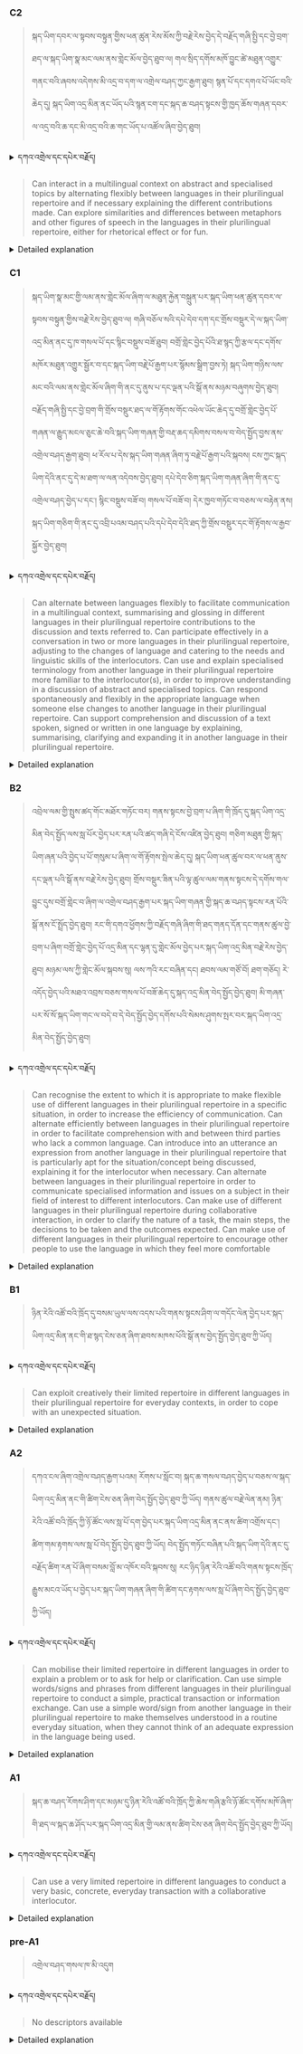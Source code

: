 ### C2
<!-- panels:start -->
<!-- div:left-panel -->

>སྐད་ཡིག་དབར་ལ་སྟབས་བསྟུན་གྱིས་ཕན་ཚུན་རེས་མོས་ཀྱི་བརྗེ་རེས་བྱེད་དེ་བརྗོད་གཞི་སྤྱི་དང་བྱེ་བྲག་ཐད་ལ་སྐད་ཡིག་སྣ་མང་ལམ་ནས་གླེང་མོལ་བྱེད་ཐུབ་ལ། གལ་སྲིད་དགོས་མཁོ་བྱུང་ཚེ་མཐུན་འགྱུར་གནང་བའི་ཞབས་འདེགས་མི་འདྲ་བ་དག་ལ་འགྲེལ་བཤད་ཀྱང་རྒྱག་ཐུབ།
སྙན་པོ་དང་དགའ་པོ་ཡོང་བའི་ཆེད་དུ། སྐད་ཡིག་འདྲ་མིན་ནང་ཡོད་པའི་སྙན་ངག་དང་སྐད་ཆ་བཤད་སྟངས་གྱི་ཁྱད་ཆོས་གཞན་དབར་ལ་འདྲ་བའི་ཆ་དང་མི་འདྲ་བའི་ཆ་གང་ཡོད་པ་འཚོལ་ཞིབ་བྱེད་ཐུབ།




<details>
  <summary>དཀའ་འགྲེལ་དང་དཔེར་བརྗོད།</summary>

བདག་གིས་དེ་ལྷག་ཏུ་སྟབས་བདེའི་ཆ་ཤས་སུ་དབྱེ་རུ་བཅུག་པ་སྟེ།

1.སྐད་ཆ་དྭངས་ཤིང་གསལ་བ་སྟེ། འདིས་ཁྱོད་ཀྱིས་གོ་བདེ་ཤེས་སླ་བའི་ཐབས་ལ་བརྟེན་ནས་བཤད་ཆོག་པ་དང་འབྲི་ཆོག་པ་མཚོན་ ཁྱེད་ཀྱིས་དོན་སྙིང་ལྡན་པའི་ཚིག་བཀོལ་ནས་ཉན་མཁན་དང་ཀློག་པ་པོ་རྣམས་ལ་མཚོན་ན་རྙོག་འཛིང་ཆེན་པོ་མེད།
དཔེ་མཚོན་འདི་ལྟར། "དེ་རིང་གི་ནམ་མཁའ་ཧ་ཅང་སྔོ་"ཞེས་པ་ནི་སྟབས་བདེ་ཞིང་གསལ་བའི་ཚིག་གྲུབ་ཤིག་རེད།
</details>


<!-- div:right-panel -->

> Can interact in a multilingual context on abstract and specialised topics by alternating flexibly between languages in their plurilingual repertoire and if necessary explaining the different contributions made.
Can explore similarities and differences between metaphors and other figures of speech in the languages in their plurilingual repertoire, either for rhetorical effect or for fun.



<details>

  <summary>Detailed explanation</summary>

This means that the person can engage in conversations or discussions about abstract and specialized subjects in a multilingual setting. They are able to switch between different languages they know and use them appropriately based on the topic or context. If needed, they can also explain the different perspectives or contributions that each language brings to the conversation.

"Can explore similarities and differences between metaphors and other figures of speech in the languages in their plurilingual repertoire, either for rhetorical effect or for fun."
They can examine and compare the similarities and differences in metaphors and other figures of speech across the languages they know. This can be done for various purposes, such as to create a persuasive impact in communication or simply for enjoyment or amusement.

In simpler terms, these descriptors indicate that the person can effectively communicate in multiple languages, discussing complex topics and switching between languages if needed. They can also analyze and compare metaphors and figures of speech across different languages, using them creatively or for enjoyment.

</details>

<!-- panels:end -->




### C1
<!-- panels:start -->
<!-- div:left-panel -->

>  སྐད་ཡིག་སྣ་མང་གྱི་ལམ་ནས་གླེང་མོལ་ཞིག་ལ་མཐུན་རྐྱེན་བསྐྲུན་པར་སྐད་ཡིག་ཕན་ཚུན་དབར་ལ་སྟབས་བསྟུན་གྱིས་བརྗེ་རེས་བྱེད་ཐུབ་ལ། གཞི་བཅོལ་སའི་དཔེ་དེབ་དག་དང་གྲོས་བསྡུར་དེ་ལ་སྐད་ཡིག་འདྲ་མིན་ནང་དུ་ཁ་གསལ་པོ་དང་སྙིང་བསྡུས་བཟོ་ཐུབ།
བགྲོ་གླེང་བྱེད་པོའི་ཐ་སྙད་ཀྱི་རྩལ་དང་དགོས་མཁོར་མཐུན་འགྱུར་སྦྱོར་བ་དང་སྐད་ཡིག་བརྗེ་༷པོ་རྒྱག་པར་སྙོམས་སྒྲིག་བྱས་ཏེ། སྐད་ཡིག་གཉིས་ལས་མང་བའི་ལམ་ནས་གླེང་མོལ་ཞིག་གི་ནང་དུ་ནུས་པ་དང་ལྡན་པའི་སྒོ་ནས་མཉམ་བཞུགས་བྱེད་ཐུབ།
བརྗོད་གཞི་སྤྱི་དང་བྱེ་བྲག་གི་གྲོས་བསྡུར་ཐད་ལ་གོ་རྟོགས་གོང་འཕེལ་ཡོང་ཆེད་དུ་བགྲོ་གླེང་བྱེད་པོ་གཞན་ལ་རྒྱུད་མངལ་ཅུང་ཆེ་བའི་སྐད་ཡིག་གཞན་གྱི་བརྡ་ཆད་དམིགས་བསལ་བ་བེད་སྤྱོད་བྱས་ནས་འགྲེལ་བཤད་རྒྱག་ཐུབ། 
ཕ་རོལ་པ་དེས་སྐད་ཡིག་གཞན་ཞིག་ཏུ་བརྗེ་པོ་རྒྱག་པའི་སྐབས། ངས་ཀྱང་སྐད་ཡིག་དེའི་ནང་དུ་དེ་མ་ཐག་ལ་ལན་འདེབས་བྱེད་ཐུབ།
དཔེ་དེབ་ཅིག་སྐད་ཡིག་གཞན་ཞིག་གི་ནང་དུ་འགྲེལ་བཤད་བྱེད་པ་དང་། སྙིང་བསྡུས་བཟོ་བ། གསལ་པོ་བཟོ་བ། དེར་ཁྱབ་གཏོང་བ་བཅས་ལ་བརྟེན་ནས། སྐད་ཡིག་གཅིག་གི་ནང་དུ་འབྲི་པའམ་བཤད་པའི་དཔེ་དེབ་དེའི་ཐད་ཀྱི་གྲོས་བསྡུར་དང་གོ་རྟོགས་ལ་རྒྱབ་སྐྱོར་བྱེད་ཐུབ། 





<details>
  <summary>དཀའ་འགྲེལ་དང་དཔེར་བརྗོད།</summary>

བདག་གིས་དེ་ལྷག་ཏུ་སྟབས་བདེའི་ཆ་ཤས་སུ་དབྱེ་རུ་བཅུག་པ་སྟེ།

1.སྐད་ཆ་དྭངས་ཤིང་གསལ་བ་སྟེ། འདིས་ཁྱོད་ཀྱིས་གོ་བདེ་ཤེས་སླ་བའི་ཐབས་ལ་བརྟེན་ནས་བཤད་ཆོག་པ་དང་འབྲི་ཆོག་པ་མཚོན་ ཁྱེད་ཀྱིས་དོན་སྙིང་ལྡན་པའི་ཚིག་བཀོལ་ནས་ཉན་མཁན་དང་ཀློག་པ་པོ་རྣམས་ལ་མཚོན་ན་རྙོག་འཛིང་ཆེན་པོ་མེད།
དཔེ་མཚོན་འདི་ལྟར། "དེ་རིང་གི་ནམ་མཁའ་ཧ་ཅང་སྔོ་"ཞེས་པ་ནི་སྟབས་བདེ་ཞིང་གསལ་བའི་ཚིག་གྲུབ་ཤིག་རེད།
</details>

<!-- div:right-panel -->

>Can alternate between languages flexibly to facilitate communication in a multilingual context, summarising and glossing in different languages in their plurilingual repertoire contributions to the discussion and texts referred to.
Can participate effectively in a conversation in two or more languages in their plurilingual repertoire, adjusting to the changes of language and catering to the needs and linguistic skills of the interlocutors.
Can use and explain specialised terminology from another language in their plurilingual repertoire more familiar to the interlocutor(s), in order to improve understanding in a discussion of abstract and specialised topics.
Can respond spontaneously and flexibly in the appropriate language when someone else changes to another language in their plurilingual repertoire.
Can support comprehension and discussion of a text spoken, signed or written in one language by explaining, summarising, clarifying and expanding it in another language in their plurilingual repertoire.





<details>

  <summary>Detailed explanation</summary>

This means the person can switch between languages smoothly to aid communication in a multilingual setting. They can summarize and provide explanations in different languages they know, helping to clarify the contributions made in the conversation and the texts being referred to.

"Can participate effectively in a conversation in two or more languages in their plurilingual repertoire, adjusting to the changes of language and catering to the needs and linguistic skills of the interlocutors."
They can actively engage and contribute to a conversation that takes place in two or more languages they are familiar with. They adapt to language switches and accommodate the needs and language abilities of the people they are conversing with.

"Can use and explain specialized terminology from another language in their plurilingual repertoire that is more familiar to the interlocutor(s), in order to improve understanding in a discussion of abstract and specialized topics."
They can utilize and clarify specialized terms from another language they know, which the interlocutor(s) are more comfortable with, to enhance understanding during a discussion on complex and specialized subjects.

"Can respond spontaneously and flexibly in the appropriate language when someone else changes to another language in their plurilingual repertoire."
They can react and respond naturally and adaptively in the suitable language when someone else switches to another language they are familiar with.

"Can support comprehension and discussion of a text spoken, signed, or written in one language by explaining, summarizing, clarifying, and expanding it in another language in their plurilingual repertoire."
They can assist in understanding and discussing a text, whether it is spoken, signed, or written in one language, by explaining, summarizing, clarifying, and expanding on it in another language they are proficient in.

These descriptors highlight the person's ability to navigate and contribute effectively in multilingual conversations, switch languages smoothly, utilize specialized terminology, and provide support for understanding and discussing texts in different languages.

</details>

<!-- panels:end -->





### B2
<!-- panels:start -->
<!-- div:left-panel -->

> འབྲེལ་ལམ་གྱི་སྤུས་ཚད་གོང་མཐོར་གཏོང་བར། གནས་སྟངས་བྱེ་བྲག་པ་ཞིག་གི་ཁྲོད་དུ་སྐད་ཡིག་འདྲ་མིན་བེད་སྤྱོད་ལས་སླ་པོར་བྱེད་པར་རན་པའི་ཚད་གཞི་དེ་ངོས་འཛིན་བྱེད་ཐུབ། 
གཅིག་མཐུན་གྱི་སྐད་ཡིག་ཞན་པའི་བྱེད་པ་པོ་གསུམ་པ་ཞིག་ལ་གོ་རྟོགས་སྤེལ་ཆེད་དུ། སྐད་ཡིག་ཕན་ཚུལ་བར་ལ་ཕན་ནུས་དང་ལྡན་པའི་སྒོ་ནས་བརྗེ་རེས་བྱེད་ཐུབ།
གྲོས་བསྡུར་ཟིན་པའི་ལྟ་ཚུལ་ལམ་གནས་སྟངས་དེ་དགོས་གལ་བྱུང་དུས་བགྲོ་གླེང་བ་ཞིག་ལ་འགྲེལ་བཤད་རྒྱག་པར་སྐད་ཡིག་གཞན་གྱི་སྐད་ཆ་བཤད་སྟངས་རན་པོའི་སྒོ་ནས་ངོ་སྤྲོད་བྱེད་ཐུབ།
རང་གི་དགའ་ཕྱོགས་ཀྱི་བརྗོད་གཞི་ཞིག་གི་ཐད་གནད་དོན་དང་གནས་ཚུལ་བྱེ་བྲག་པ་ཞིག་བགྲོ་གླེང་བྱེད་པོ་འདྲ་མིན་དང་ལྷན་དུ་གླེང་མོལ་བྱེད་པར་སྐད་ཡིག་འདྲ་མིན་བརྗེ་རེས་བྱེད་ཐུབ།
མཉམ་ལས་ཀྱི་གླེང་མོལ་སྐབས་སུ། ལས་ཀའི་རང་བཞིན་དང། ཐབས་ལམ་གཙོ་བོ། ཐག་གཅོད། རེ་འདོད་བྱེད་པའི་མཐའ་འབྲས་བཅས་གསལ་པོ་བཟོ་ཆེད་དུ་སྐད་འདྲ་མིན་བེད་སྤྱོད་བྱེད་ཐུབ།
མི་གཞན་པར་སོ་སོ་སྐད་ཡིག་གང་ལ་བདེ་བ་དེ་བེད་སྤྱོད་བྱེད་དགོས་པའི་སེམས་ཤུགས་སྤར་བར་སྐད་ཡིག་འདྲ་མིན་བེད་སྤྱོད་བྱེད་ཐུབ།



<details>
  <summary>དཀའ་འགྲེལ་དང་དཔེར་བརྗོད།</summary>

བདག་གིས་དེ་ལྷག་ཏུ་སྟབས་བདེའི་ཆ་ཤས་སུ་དབྱེ་རུ་བཅུག་པ་སྟེ།

1.སྐད་ཆ་དྭངས་ཤིང་གསལ་བ་སྟེ། འདིས་ཁྱོད་ཀྱིས་གོ་བདེ་ཤེས་སླ་བའི་ཐབས་ལ་བརྟེན་ནས་བཤད་ཆོག་པ་དང་འབྲི་ཆོག་པ་མཚོན་ ཁྱེད་ཀྱིས་དོན་སྙིང་ལྡན་པའི་ཚིག་བཀོལ་ནས་ཉན་མཁན་དང་ཀློག་པ་པོ་རྣམས་ལ་མཚོན་ན་རྙོག་འཛིང་ཆེན་པོ་མེད།
དཔེ་མཚོན་འདི་ལྟར། "དེ་རིང་གི་ནམ་མཁའ་ཧ་ཅང་སྔོ་"ཞེས་པ་ནི་སྟབས་བདེ་ཞིང་གསལ་བའི་ཚིག་གྲུབ་ཤིག་རེད།
</details>

<!-- div:right-panel -->

> Can recognise the extent to which it is appropriate to make flexible use of different languages in their plurilingual repertoire in a specific situation, in order to increase the efficiency of communication.
Can alternate efficiently between languages in their plurilingual repertoire in order to facilitate comprehension with and between third parties who lack a common language.
Can introduce into an utterance an expression from another language in their plurilingual repertoire that is particularly apt for the situation/concept being discussed, explaining it for the interlocutor when necessary.
Can alternate between languages in their plurilingual repertoire in order to communicate specialised information and issues on a subject in their field of interest to different interlocutors.
Can make use of different languages in their plurilingual repertoire during collaborative interaction, in order to clarify the nature of a task, the main steps, the decisions to be taken and the outcomes expected.
Can make use of different languages in their plurilingual repertoire to encourage other people to use the language in which they feel more comfortable





<details>

  <summary>Detailed explanation</summary>

They can determine when it is suitable to use different languages from their language repertoire in a specific situation to enhance communication efficiency. They understand the appropriate level of language flexibility required for effective interaction.

"Can alternate efficiently between languages in their plurilingual repertoire in order to facilitate comprehension with and between third parties who lack a common language."
They can switch languages effectively between their language repertoire to aid understanding and communication between individuals who do not share a common language.

"Can introduce into an utterance an expression from another language in their plurilingual repertoire that is particularly apt for the situation/concept being discussed, explaining it for the interlocutor when necessary."
They can incorporate an expression from another language they know into their speech when it is fitting for the situation or concept being discussed. They can also provide an explanation for the interlocutor if needed.

"Can alternate between languages in their plurilingual repertoire in order to communicate specialized information and issues on a subject in their field of interest to different interlocutors."
They can switch between languages in their language repertoire to effectively communicate specialized information and address specific topics within their area of interest to different interlocutors.

"Can make use of different languages in their plurilingual repertoire during collaborative interaction, in order to clarify the nature of a task, the main steps, the decisions to be taken, and the outcomes expected."
They can utilize different languages from their language repertoire during collaborative interactions to provide clarity on the nature of a task, the essential steps involved, the decisions to be made, and the expected outcomes.

"Can make use of different languages in their plurilingual repertoire to encourage other people to use the language in which they feel more comfortable."
They can employ different languages from their language repertoire to encourage others to communicate in the language they feel most comfortable with.

These descriptors highlight the person's ability to flexibly use different languages to enhance communication efficiency, facilitate comprehension between parties without a common language, incorporate expressions from other languages appropriately, convey specialized information, clarify tasks and outcomes during collaborative interactions, and encourage others to communicate in their preferred language.

</details>

<!-- panels:end -->




### B1
<!-- panels:start -->
<!-- div:left-panel -->

>ཉིན་རེའི་འཚོ་བའི་ཁྲོད་དུ་བསམ་ཡུལ་ལས་འདས་པའི་གནས་སྟངས་ཤིག་ལ་གདོང་ལེན་བྱེད་པར་སྐད་ཡིག་འདྲ་མིན་ནང་གི་ཐ་སྙད་ངེས་ཅན་ཞིག་ཐབས་མཁས་པོའི་སྒོ་ནས་བྱེད་སྤྱོད་བྱེད་ཐུབ་ཀྱི་ཡོད།





<details>
  <summary>དཀའ་འགྲེལ་དང་དཔེར་བརྗོད།</summary>

བདག་གིས་དེ་ལྷག་ཏུ་སྟབས་བདེའི་ཆ་ཤས་སུ་དབྱེ་རུ་བཅུག་པ་སྟེ།

1.སྐད་ཆ་དྭངས་ཤིང་གསལ་བ་སྟེ། འདིས་ཁྱོད་ཀྱིས་གོ་བདེ་ཤེས་སླ་བའི་ཐབས་ལ་བརྟེན་ནས་བཤད་ཆོག་པ་དང་འབྲི་ཆོག་པ་མཚོན་ ཁྱེད་ཀྱིས་དོན་སྙིང་ལྡན་པའི་ཚིག་བཀོལ་ནས་ཉན་མཁན་དང་ཀློག་པ་པོ་རྣམས་ལ་མཚོན་ན་རྙོག་འཛིང་ཆེན་པོ་མེད།
དཔེ་མཚོན་འདི་ལྟར། "དེ་རིང་གི་ནམ་མཁའ་ཧ་ཅང་སྔོ་"ཞེས་པ་ནི་སྟབས་བདེ་ཞིང་གསལ་བའི་ཚིག་གྲུབ་ཤིག་རེད།
</details>

<!-- div:right-panel -->

> Can exploit creatively their limited repertoire in different languages in their plurilingual repertoire for everyday contexts, in order to cope with an unexpected situation.






<details>

  <summary>Detailed explanation</summary>

This means that the person can creatively utilize their limited knowledge of different languages from their language repertoire to manage unforeseen or unexpected situations in everyday contexts.

In simpler terms, they can creatively use the few languages they know to adapt and handle unexpected situations that arise in their daily life. They make the most of their language skills to navigate through unfamiliar circumstances.

</details>

<!-- panels:end -->





### A2
<!-- panels:start -->
<!-- div:left-panel -->

>དཀའ་ངལ་ཞིག་འགྲེལ་བཤད་རྒྱག་པའམ། རོགས་པ་སློང་བ། སྐད་ཆ་གསལ་བཤད་བྱེད་པ་བཅས་ལ་སྐད་ཡིག་འདྲ་མིན་ནང་གི་ཚིག་ངེས་ཅན་ཞིག་བེད་སྤྱོད་བྱེད་ཐུབ་ཀྱི་ཡོད།
གནས་ཚུལ་བརྗེ་ལེན་ནམ། ཉིན་རེའི་འཚོ་བའི་ཁྲོད་ཀྱི་ཉོ་ཚོང་ལས་སླ་པོ་དག་བྱེད་པར་སྐད་ཡིག་འདྲ་མིན་ནང་ནས་ཚིག་འགྲོས་དང་། ཚིག་གམ་རྟགས་ལས་སླ་པོ་བེད་སྤྱོད་བྱེད་ཐུབ་ཀྱི་ཡོད།
བེད་སྤྱོད་གཏོང་བཞིན་པའི་སྐད་ཡིག་དེའི་ནང་དུ་བརྗོད་ཚིག་རན་པོ་ཞིག་བསམ་བློ་མ་འཁོར་བའི་སྐབས་སུ། རང་ཉིད་ཉིན་རེའི་འཚོ་བའི་གནས་སྟངས་ཁྲོད་རྒྱུས་མངའ་ཡོད་པ་བྱེད་པར་སྐད་ཡིག་གཞན་ཞིག་གི་ཚིག་དང་རྟགས་ལས་སླ་པོ་ཞིག་བེད་སྤྱོད་བྱེད་ཐུབ་ཀྱི་ཡོད།


 
<details>
  <summary>དཀའ་འགྲེལ་དང་དཔེར་བརྗོད།</summary>

བདག་གིས་དེ་ལྷག་ཏུ་སྟབས་བདེའི་ཆ་ཤས་སུ་དབྱེ་རུ་བཅུག་པ་སྟེ།

1.སྐད་ཆ་དྭངས་ཤིང་གསལ་བ་སྟེ། འདིས་ཁྱོད་ཀྱིས་གོ་བདེ་ཤེས་སླ་བའི་ཐབས་ལ་བརྟེན་ནས་བཤད་ཆོག་པ་དང་འབྲི་ཆོག་པ་མཚོན་ ཁྱེད་ཀྱིས་དོན་སྙིང་ལྡན་པའི་ཚིག་བཀོལ་ནས་ཉན་མཁན་དང་ཀློག་པ་པོ་རྣམས་ལ་མཚོན་ན་རྙོག་འཛིང་ཆེན་པོ་མེད།
དཔེ་མཚོན་འདི་ལྟར། "དེ་རིང་གི་ནམ་མཁའ་ཧ་ཅང་སྔོ་"ཞེས་པ་ནི་སྟབས་བདེ་ཞིང་གསལ་བའི་ཚིག་གྲུབ་ཤིག་རེད།
</details>

<!-- div:right-panel -->

>Can mobilise their limited repertoire in different languages in order to explain a problem or to ask for help or clarification.
Can use simple words/signs and phrases from different languages in their plurilingual repertoire to conduct a simple, practical transaction or information exchange.
Can use a simple word/sign from another language in their plurilingual repertoire to make themselves understood in a routine everyday situation, when they cannot think of an adequate expression in the language being used.




<details>

  <summary>Detailed explanation</summary>

Let me break it down into simpler parts:

They can utilize the languages they know, even if their knowledge is limited, to effectively communicate and describe a problem or seek assistance and clarification from others.

"Can use simple words/signs and phrases from different languages in their plurilingual repertoire to conduct a simple, practical transaction or information exchange."
They can employ basic words, signs, and phrases from various languages they are familiar with to carry out uncomplicated and practical transactions or exchange information.

"Can use a simple word/sign from another language in their plurilingual repertoire to make themselves understood in a routine everyday situation when they cannot think of an adequate expression in the language being used."
When they are unable to recall an appropriate expression in the language being spoken, they can utilize a simple word or sign from another language they know to effectively convey their message and make themselves understood in typical everyday situations.

In simpler terms, these descriptors highlight the person's ability to make use of their limited language knowledge in different languages to explain problems, seek help, conduct simple transactions, and communicate effectively in routine situations when they cannot find the right words or expressions in the language being used.

</details>

<!-- panels:end -->




### A1
<!-- panels:start -->
<!-- div:left-panel -->

>སྐད་ཆ་བཤད་རོགས་ཤིག་དང་མཉམ་དུ་ཉིན་རེའི་འཚོ་བའི་ཁྲོད་ཀྱི་ཆེས་གཞི་རྩའི་ཉོ་ཚོང་དགོས་མཁོ་ཞིག་གི་ཐད་ལ་སྐད་ཆ་ཤོད་པར་སྐད་ཡིག་འདྲ་མིན་གྱི་ལམ་ནས་ཚིག་ངེས་ཅན་ཞིག་བེད་སྤྱོད་བྱེད་ཐུབ་ཀྱི་ཡོད།


 
<details>
  <summary>དཀའ་འགྲེལ་དང་དཔེར་བརྗོད།</summary>

བདག་གིས་དེ་ལྷག་ཏུ་སྟབས་བདེའི་ཆ་ཤས་སུ་དབྱེ་རུ་བཅུག་པ་སྟེ།

1.སྐད་ཆ་དྭངས་ཤིང་གསལ་བ་སྟེ། འདིས་ཁྱོད་ཀྱིས་གོ་བདེ་ཤེས་སླ་བའི་ཐབས་ལ་བརྟེན་ནས་བཤད་ཆོག་པ་དང་འབྲི་ཆོག་པ་མཚོན་ ཁྱེད་ཀྱིས་དོན་སྙིང་ལྡན་པའི་ཚིག་བཀོལ་ནས་ཉན་མཁན་དང་ཀློག་པ་པོ་རྣམས་ལ་མཚོན་ན་རྙོག་འཛིང་ཆེན་པོ་མེད།
དཔེ་མཚོན་འདི་ལྟར། "དེ་རིང་གི་ནམ་མཁའ་ཧ་ཅང་སྔོ་"ཞེས་པ་ནི་སྟབས་བདེ་ཞིང་གསལ་བའི་ཚིག་གྲུབ་ཤིག་རེད།
</details>

<!-- div:right-panel -->

>Can use a very limited repertoire in different languages to conduct a very basic, concrete, everyday transaction with a collaborative interlocutor.



<details>

  <summary>Detailed explanation</summary>

This means that the person is able to utilize their very limited knowledge of different languages to carry out simple and practical everyday transactions with someone who is cooperative and willing to assist.

In simpler terms, they can rely on their limited language skills in various languages to complete straightforward and everyday tasks when interacting with someone who is supportive and willing to work together.

</details>

<!-- panels:end -->




### pre-A1
<!-- panels:start -->
<!-- div:left-panel -->

> འགྲེལ་བཤད་གསལ་ཁ་མི་འདུག

<details>
  <summary>དཀའ་འགྲེལ་དང་དཔེར་བརྗོད།</summary>

...
</details>

<!-- div:right-panel -->

> No descriptors available

<details>

  <summary>Detailed explanation</summary>

...

</details>

<!-- panels:end -->

